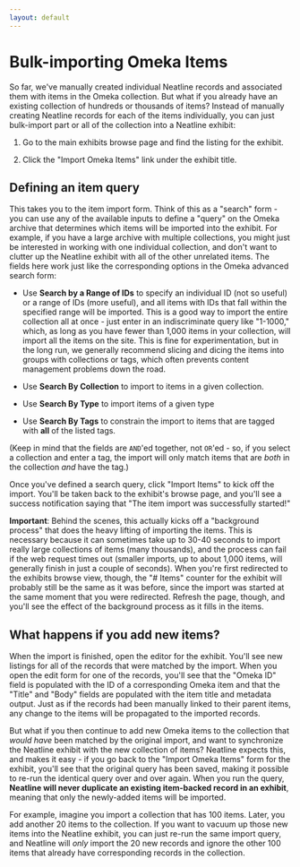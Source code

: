 ```yaml
---
layout: default
---
```


# Bulk-importing Omeka Items

So far, we've manually created individual Neatline records and associated them with items in the Omeka collection. But what if you already have an existing collection of hundreds or thousands of items? Instead of manually creating Neatline records for each of the items individually, you can just bulk-import part or all of the collection into a Neatline exhibit:

  1. Go to the main exhibits browse page and find the listing for the exhibit.

  2. Click the "Import Omeka Items" link under the exhibit title.

## Defining an item query

This takes you to the item import form. Think of this as a "search" form - you can use any of the available inputs to define a "query" on the Omeka archive that determines which items will be imported into the exhibit. For example, if you have a large archive with multiple collections, you might just be interested in working with one individual collection, and don't want to clutter up the Neatline exhibit with all of the other unrelated items. The fields here work just like the corresponding options in the Omeka advanced search form:

  - Use **Search by a Range of IDs** to specify an individual ID (not so useful) or a range of IDs (more useful), and all items with IDs that fall within the specified range will be imported. This is a good way to import the entire collection all at once - just enter in an indiscriminate query like "1-1000," which, as long as you have fewer than 1,000 items in your collection, will import all the items on the site. This is fine for experimentation, but in the long run, we generally recommend slicing and dicing the items into groups with collections or tags, which often prevents content management problems down the road.

  - Use **Search By Collection** to import to items in a given collection.

  - Use **Search By Type** to import items of a given type

  - Use **Search By Tags** to constrain the import to items that are tagged with **all** of the listed tags.

(Keep in mind that the fields are `AND`'ed together, not `OR`'ed - so, if you select a collection and enter a tag, the import will only match items that are _both_ in the collection _and_ have the tag.)

Once you've defined a search query, click "Import Items" to kick off the import. You'll be taken back to the exhibit's browse page, and you'll see a success notification saying that "The item import was successfully started!"

**Important**: Behind the scenes, this actually kicks off a "background process" that does the heavy lifting of importing the items. This is necessary because it can sometimes take up to 30-40 seconds to import really large collections of items (many thousands), and the process can fail if the web request times out (smaller imports, up to about 1,000 items, will generally finish in just a couple of seconds). When you're first redirected to the exhibits browse view, though, the "# Items" counter for the exhibit will probably still be the same as it was before, since the import was started at the same moment that you were redirected. Refresh the page, though, and you'll see the effect of the background process as it fills in the items.

## What happens if you add new items?

When the import is finished, open the editor for the exhibit. You'll see new listings for all of the records that were matched by the import. When you open the edit form for one of the records, you'll see that the "Omeka ID" field is populated with the ID of a corresponding Omeka item and that the "Title" and "Body" fields are populated with the item title and metadata output. Just as if the records had been manually linked to their parent items, any change to the items will be propagated to the imported records.

But what if you then continue to add new Omeka items to the collection that _would have_ been matched by the original import, and want to synchronize the Neatline exhibit with the new collection of items? Neatline expects this, and makes it easy - if you go back to the "Import Omeka Items" form for the exhibit, you'll see that the original query has been saved, making it possible to re-run the identical query over and over again. When you run the query, **Neatline will never duplicate an existing item-backed record in an exhibit**, meaning that only the newly-added items will be imported.

For example, imagine you import a collection that has 100 items. Later, you add another 20 items to the collection. If you want to vacuum up those new items into the Neatline exhibit, you can just re-run the same import query, and Neatline will _only_ import the 20 new records and ignore the other 100 items that already have corresponding records in the collection.
